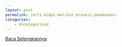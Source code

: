 ```yaml
---
layout: post
permalink: /arti-mimpi-melihat-prosesi-pemakaman/
categories:
    - Uncategorized
---
```


[Baca Selengkapnya](/09)